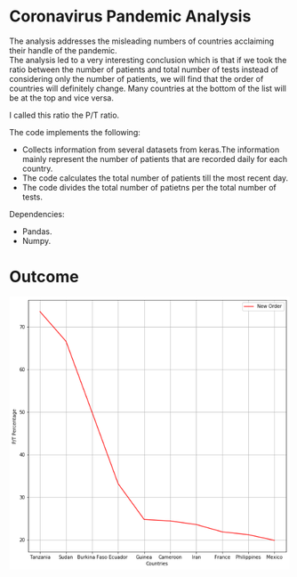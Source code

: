 # Coronavirus Pandemic Analysis

The analysis addresses the misleading numbers of countries acclaiming their handle of the pandemic.\
The analysis led to a very interesting conclusion which is that if we took the ratio between the number of patients and total number of tests instead of
considering only the number of patients, we will find that the order of countries will definitely change. 
Many countries at the bottom of the list will be at the top and vice versa.

I called this ratio the P/T ratio.

<p>The code implements the following:</p>
<ul>
<li> Collects information from several datasets from keras.The information mainly represent the number of patients that are recorded daily for each country.</li>
<li> The code calculates the total number of patients till the most recent day.</li>
<li> The code divides the total number of patietns per the total number of tests.</li>
</ul>


<p>Dependencies:</p>
<ul>
<li> Pandas.</li>
<li> Numpy.</li>
</ul>

# Outcome
![Plot](https://github.com/AhmedFakhry47/CoronaVirus-DataAnalysis/blob/master/Plot.png)
